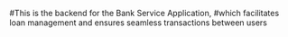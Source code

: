 #This is the backend for the Bank Service Application, 
#which facilitates loan management and ensures seamless transactions between users
